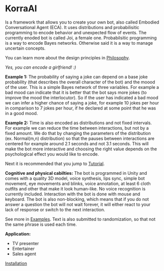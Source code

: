 # KorraAI

Is a framework that allows you to create your own bot, also called Embodied Conversational Agent (ECA). It uses distributions and probabilisitic programming to encode behavior and unexpected flow of events. The currently enoded bot is called Joi, a female one. Probabilsitic programming is a way to encode Bayes networks. Otherwise said it is a way to manage uncertain concepts. 

You can learn more about the design principles in [Philosophy](../../wiki/Philosophy).

*Yes, you can encode a girlfriend! :)*  

**Example 1:**
The probability of saying a joke can depend on a base joke probability (that describes the overall character of the bot) and the moood of the user. This is a simple Bayes network of three variables. For example a bad mood can indicate that it is better that the bot says more jokes (to improve the mood the interlocutor). So if the user has indicated a bad mood we can infer a higher chance of saying a joke, for example 10 jokes per hour in comparison to 7 jokes per hour, if he declared at some point that he was in a good mood.

**Example 2:**
Time is also encoded as distributions and not fixed intervals. For example we can reduce the time between interactions, but not by a fixed amount. We do that by changing the parameters of the distribution (ex. Normal(m,n) distribution) so that the pauses between interactions are centered for example around 2.1 seconds and not 3.1 seconds. This will make the bot more interactive and choosing the right value depends on the psychological effect you would like to encode.
 
Next it is recommended that you jump to [Tutorial](../../wiki/Tutorial).

**Cognitive and physical cabilties:**
The bot is programmed in Unity and comes with a quality 3D model, voice synthesis, lips sync, simple bot movement, eye movements and blinks, voice annotation, at least 6 cloth outfits and other that make it look human-like. No voice recognition is currently included. Interaction with the bot is done with mouse and keyboard. The bot is also non-blocking, which means that if you do not answer a question the bot will not wait forever, it will either react to your lack of response or switch to the next interaction.

See more in [Examples](../../wiki/Examples). Text is also submitted to randomization, so that not the same phrase is used each time.

**Application:**
- TV presenter
- Entertainer
- Sales agent

[Installation](../../wiki/Installation)
